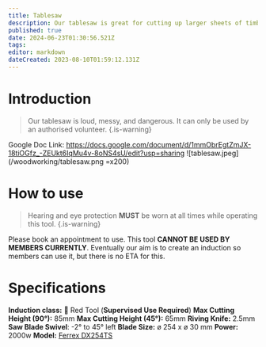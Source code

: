 ```yaml
---
title: Tablesaw
description: Our tablesaw is great for cutting up larger sheets of timber and some other materials.
published: true
date: 2024-06-23T01:30:56.521Z
tags: 
editor: markdown
dateCreated: 2023-08-10T01:59:12.131Z
---
```


# Introduction
> Our tablesaw is loud, messy, and dangerous. It can only be used by an authorised volunteer.
{.is-warning}

Google Doc Link: https://docs.google.com/document/d/1mmObrEgtZmJX-18tiOGfz_-ZEUkt6IqMu4v-8oNS4sU/edit?usp=sharing
![tablesaw.jpeg](/woodworking/tablesaw.png =x200)


# How to use
> Hearing and eye protection **MUST** be worn at all times while operating this tool.
{.is-warning}

Please book an appointment to use. This tool **CANNOT BE USED BY MEMBERS CURRENTLY**. Eventually our aim is to create an induction so members can use it, but there is no ETA for this.

# Specifications
**Induction class:** 🔴 Red Tool (**Supervised Use Required**)
**Max Cutting Height (90°):** 85mm
**Max Cutting Height (45°):** 65mm
**Riving Knife:** 2.5mm
**Saw Blade Swivel**: -2° to 45° left
**Blade Size:** ø 254 x ø 30 mm
**Power:** 2000w
**Model:** [Ferrex DX254TS](/woodworking/ferrex-table-saw-1.pdf)